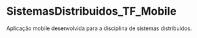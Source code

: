 # SistemasDistribuidos_TF_Mobile

Aplicação mobile desenvolvida para a disciplina de sistemas distribuídos. 
